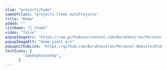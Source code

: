 ```yaml
---
slug: "projects/home"
nameOfClass: "projects-items miniProjects"
title: "Home"
added: ""
listName: "🎨 /home"
video: "false"
popupImageSrc: "https://raw.githubusercontent.com/BurakVeziran/Personal-Website/main/static/house.png"
popupImageAlt: "Home pixel art"
popupGithubLink: "https://github.com/BurakVeziran/Personal-Website/blob/main/static/house.png"
techIcons: [
        "adobephotoshop",
      ]
---
```

